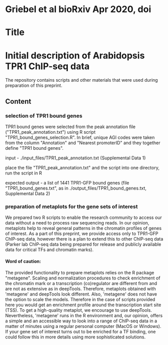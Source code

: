 # Griebel et al bioRxiv Apr 2020, doi
# Title
# Initial description of Arabidopsis TPR1 ChIP-seq data

The repository contains scripts and other materials that were used during preparation of this preprint.

## Content
### selection of TPR1 bound genes

TPR1 bound genes were selected from the peak annotation file ("TPR1_peak_annotation.txt") using R script "TPR1_bound_genes_selection.R". In brief, unique AGI codes were taken from the column "Annotation" and "Nearest promoterID" and they together define "TPR1 bound genes".

input - ./input_files/TPR1_peak_annotation.txt (Supplemental Data 1)

place the file "TPR1_peak_annotation.txt" and the script into one directory, run the script in R

expected output - a list of 1441 TPR1-GFP bound genes (file "TPR1_bound_genes.txt", as in ./output_files/TPR1_bound_genes.txt, Supplemental Data 2)


### preparation of metaplots for the gene sets of interest

We prepared two R scripts to enable the research community to access our data without a need to process raw sequencing reads.
In our opinion, metaplots help to reveal general patterns in the chromatin profiles of genes of interest.
As a part of this preprint, we provide access only to TPR1-GFP ChIP-seq data, however there is a plan to extend this to other ChIP-seq data (Parker lab ChIP-seq data being prepared for release and publicly available data for critical TFs and chromatin marks).

#### Word of caution:
The provided functionality to prepare metaplots relies on the R package "metagene". Scaling and normalization procedures to check enrichment of the chromatin mark or a transcription (co)regulator are different from and are not as extensive as in deepTools. Therefore, metaplots obtained with 'metagene' and deepTools look different. Also, 'metagene' does not have the option to scale the models. Therefore in the case of scripts provided here you would get an enrichment profile around the transcription start site (TSS). To get a high-quality metaplot, we encourage to use deepTools.
Nevertheless, 'metagene' runs in the R environment and, our opinion, offers a simple and an accessible way to look into a range of ChIP-seq data in a matter of minutes using a regular personal computer (MacOS or Windows). If your gene set of interest turns out to be enriched for a TF binding, one could follow this in more details using more sophisticated solutions.
